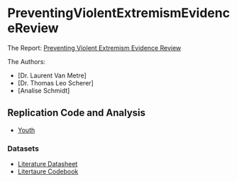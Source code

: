 
# PreventingViolentExtremismEvidenceReview

The Report: [Preventing Violent Extremism Evidence Review](
https://docs.google.com/document/d/115g4djGLrBjJDZOux1TADgJnO-W44YiuUOuphtn0t_I/edit#)


The Authors:

  - [Dr. Laurent Van Metre]
  - [Dr. Thomas Leo Scherer]
  - [Analise Schmidt]

## Replication Code and Analysis

  - [Youth](https://tlscherer.github.io/PreventingViolentExtremismEvidenceReview/Overview.html)


### Datasets

  - [Literature Datasheet](https://github.com/tlscherer.github.io/PreventingViolentExtremismEvidenceReview/raw/master/data/literature_datasheet.xlsx)
  - [Litertaure Codebook](https://docs.google.com/document/d/1veDsKMscq0yUXlpB9NHZInKJZIOSnzgqteJx5_8s4PE/edit)
